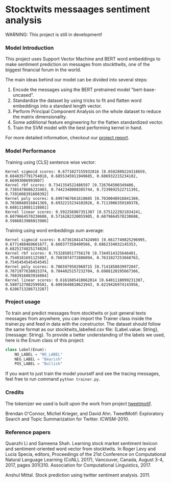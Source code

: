 # Stocktwits messaages sentiment analysis
WARNING: This project is still in development!

### Model Introduction
This project uses Support Vector Machine and BERT word embeddings to make sentiment prediction on messages from stockttwits, one of the biggest financial forum in the world.

The main ideas behind our model can be divided into several steps:
1. Encode the messages using the BERT pretrained model "bert-base-uncased".
2. Standardize the dataset by using tricks to fit and flatten word embeddings into a standard length vector.
3. Perform Principal Component Analysis on the whole dataset to reduce the matrix dimensionality.
4. Some additional feature engineering for the flatten standardized vector.
5. Train the SVM model with the best performing kernel in hand.

For more detailed information, checkout our [project report](https://github.com/AMOOOMA/stocktwits-svm-nlp).

### Model Performance
Training using [CLS] sentence wise vector:
```
Kernel sigmoid scores: 0.6771027155932816 [0.6582809224318659, 0.6848357791754018, 0.6855345911949685, 0.686932215234102, 0.66993006993007]
Kernel rbf scores: 0.7341354522486597 [0.726764500349406, 0.7365478686233403, 0.7442348008385744, 0.7239692522711391, 0.7391608391608392]
Kernel poly scores: 0.6997467661618605 [0.7030048916841369, 0.7030048916841369, 0.6932215234102026, 0.7113906359189378, 0.6881118881118881]
Kernel linear scores: 0.592256967351307 [0.5751222921034241, 0.6079664570230608, 0.5716282320055905, 0.6079664570230608, 0.5986013986013986]
```

Training using word embeddings sum average:
```
Kernel sigmoid scores: 0.6736104147424903 [0.6617749825296995, 0.6771488469601677, 0.660377358490566, 0.6862334032145353, 0.6825174825174826]
Kernel rbf scores: 0.7532850517756178 [0.7344514325646401, 0.7540181691125087, 0.7603074772886094, 0.7631027253668763, 0.7545454545454545]
Kernel poly scores: 0.7065979582960715 [0.7141858839972047, 0.7071977638015374, 0.7044025157232704, 0.6988120195667366, 0.7083916083916084]
Kernel linear scores: 0.6161605410662014 [0.6401118099231307, 0.5807127882599581, 0.6093640810621943, 0.6219426974143956, 0.6286713286713287]
```

### Project usage
To train and predict messages from stocktwits or just general texts messages from anywhere, you can import the Trainer class inside the trainer.py and feed in data with the constructor. The dataset should follow the same format as our stocktwits_labelled.csv file: {Label.value: String}, {message: String}. To provide a better understanding of the labels we used, here is the Enum class of this project:
```Python
class Label(Enum):
    NO_LABEL = "NO_LABEL"
    NEG_LABEL = "Bearish"
    POS_LABEL = "Bullish"
```

If you want to just train the model yourself and see the tracing messages, feel free to run command `python trainer.py`.

### Credits
The tokenizer we used is built upon the work from project [tweetmotif](https://github.com/brendano/tweetmotif).

Brendan O'Connor, Michel Krieger, and David Ahn. TweetMotif: Exploratory Search and Topic Summarization for Twitter. ICWSM-2010.

### Reference papers

Quanzhi Li and Sameena Shah. Learning stock market sentiment lexicon and sentiment-oriented word vector from stocktwits. In Roger Levy and Lucia Specia, editors, Proceedings of the 21st Conference on Computational Natural Language Learning (CoNLL 2017), Vancouver, Canada, August 3-4, 2017, pages 301{310. Association for Computational Linguistics, 2017.

Anshul Mittal. Stock prediction using twitter sentiment analysis. 2011.
